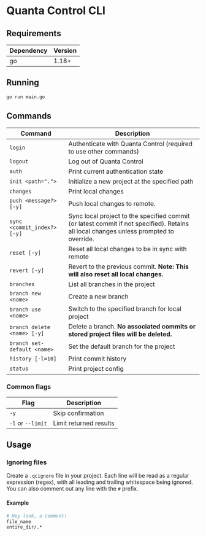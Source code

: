 # Quanta Control CLI


## Requirements
|Dependency|Version|
|-|-|
|go|1.18+|


## Running
```sh
go run main.go
```


## Commands
|Command|Description|
|-|-|
|`login`|Authenticate with Quanta Control (required to use other commands)|
|`logout`|Log out of Quanta Control|
|`auth`|Print current authentication state|
|`init <path=".">`|Initialize a new project at the specified path|
|`changes`|Print local changes|
|`push <message?> [-y]`|Push local changes to remote.|
|`sync <commit_index?> [-y]`|Sync local project to the specified commit (or latest commit if not specified). Retains all local changes unless prompted to override.|
|`reset [-y]`|Reset all local changes to be in sync with remote|
|`revert [-y]`|Revert to the previous commit. **Note: This will also reset all local changes.**|
|`branches`|List all branches in the project|
|`branch new <name>`|Create a new branch|
|`branch use <name>`|Switch to the specified branch for local project|
|`branch delete <name> [-y]`|Delete a branch. **No associated commits or stored project files will be deleted.**|
|`branch set-default <name>`|Set the default branch for the project|
|`history [-l=10]`|Print commit history|
|`status`|Print project config|
### Common flags
|Flag|Description|
|-|-|
|`-y`|Skip confirmation|
|`-l` or `--limit`|Limit returned results|


## Usage

### Ignoring files
Create a `.qcignore` file in your project. Each line will be read as a regular expression (regex),
with all leading and trailing whitespace being ignored. You can also comment out any line with the
`#` prefix.
#### Example
```sh
# Hey look, a comment!
file_name
entire_dir/.*
```

